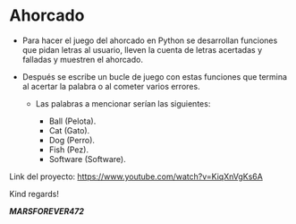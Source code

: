 # Ahorcado

- Para hacer el juego del ahorcado en Python se desarrollan funciones que pidan letras al usuario, lleven la cuenta de letras acertadas y falladas y muestren el ahorcado.
- Después se escribe un bucle de juego con estas funciones que termina al acertar la palabra o al cometer varios errores.

  - Las palabras a mencionar serían las siguientes:
    
    - Ball (Pelota).
    - Cat (Gato).
    - Dog (Perro).
    - Fish (Pez).
    - Software (Software).
      
Link del proyecto: https://www.youtube.com/watch?v=KiqXnVgKs6A

Kind regards!

***MARSFOREVER472***
